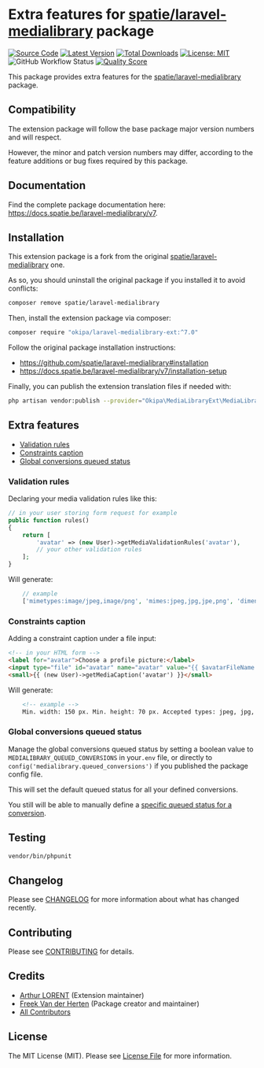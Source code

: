 # Extra features for [spatie/laravel-medialibrary](https://github.com/spatie/laravel-medialibrary) package

[![Source Code](https://img.shields.io/badge/source-okipa/laravel--medialibrary--ext-blue.svg)](https://github.com/Okipa/laravel-medialibrary-ext)
[![Latest Version](https://img.shields.io/packagist/v/okipa/laravel-medialibrary-ext.svg?style=flat-square)](https://packagist.org/packages/okipa/laravel-medialibrary-ext)
[![Total Downloads](https://img.shields.io/packagist/dt/okipa/laravel-medialibrary-ext.svg?style=flat-square)](https://packagist.org/packages/okipa/laravel-medialibrary-ext)
[![License: MIT](https://img.shields.io/badge/License-MIT-blue.svg)](https://opensource.org/licenses/MIT)
![GitHub Workflow Status](https://img.shields.io/github/workflow/status/Okipa/laravel-medialibrary-ext/run-tests?label=tests)
[![Quality Score](https://img.shields.io/scrutinizer/g/Okipa/laravel-medialibrary-ext.svg?style=flat-square)](https://scrutinizer-ci.com/g/Okipa/laravel-medialibrary-ext)

This package provides extra features for the [spatie/laravel-medialibrary](https://github.com/spatie/laravel-medialibrary) package.

## Compatibility

The extension package will follow the base package major version numbers and will respect.

However, the minor and patch version numbers may differ, according to the feature additions or bug fixes required by this package.  

## Documentation

Find the complete package documentation here: https://docs.spatie.be/laravel-medialibrary/v7.

## Installation

This extension package is a fork from the original [spatie/laravel-medialibrary](https://github.com/spatie/laravel-medialibrary) one.

As so, you should uninstall the original package if you installed it to avoid conflicts:

```bash
composer remove spatie/laravel-medialibrary
```

Then, install the extension package via composer:

```bash
composer require "okipa/laravel-medialibrary-ext:^7.0"
```

Follow the original package installation instructions:

* https://github.com/spatie/laravel-medialibrary#installation
* https://docs.spatie.be/laravel-medialibrary/v7/installation-setup

Finally, you can publish the extension translation files if needed with:

```bash
php artisan vendor:publish --provider="Okipa\MediaLibraryExt\MediaLibraryServiceProvider" --tag="translations"
```

## Extra features

* [Validation rules](#validation-rules)
* [Constraints caption](#constraints-caption)
* [Global conversions queued status](#global-conversions-queued-status)



### Validation rules

Declaring your media validation rules like this:

```php
// in your user storing form request for example
public function rules()
{
    return [
        'avatar' => (new User)->getMediaValidationRules('avatar'),
        // your other validation rules
    ];
}
```

Will generate:

```php
    // example
    ['mimetypes:image/jpeg,image/png', 'mimes:jpeg,jpg,jpe,png', 'dimensions:min_width=60,min_height=20', 'max:5000'];
```

### Constraints caption

Adding a constraint caption under a file input:

```html
<!-- in your HTML form -->
<label for="avatar">Choose a profile picture:</label>
<input type="file" id="avatar" name="avatar" value="{{ $avatarFileName }}">
<small>{{ (new User)->getMediaCaption('avatar') }}</small>
```

Will generate:

```html
    <!-- example -->
    Min. width: 150 px. Min. height: 70 px. Accepted types: jpeg, jpg, jpe, png. Max file size: 5Mb.
```

### Global conversions queued status

Manage the global conversions queued status by setting a boolean value to `MEDIALIBRARY_QUEUED_CONVERSIONS` in your`.env` file, or directly to `config('medialibrary.queued_conversions')` if you published the package config file.
  
This will set the default queued status for all your defined conversions.

You still will be able to manually define a [specific queued status for a conversion](https://docs.spatie.be/laravel-medialibrary/v7/converting-images/defining-conversions/#queuing-conversions). 

## Testing

```bash
vendor/bin/phpunit
```

## Changelog

Please see [CHANGELOG](CHANGELOG.md) for more information about what has changed recently.

## Contributing

Please see [CONTRIBUTING](CONTRIBUTING.md) for details.

## Credits

* [Arthur LORENT](https://github.com/okipa) (Extension maintainer)
* [Freek Van der Herten](https://github.com/freekmurze) (Package creator and maintainer)
* [All Contributors](../../contributors)

## License

The MIT License (MIT). Please see [License File](LICENSE.md) for more information.
